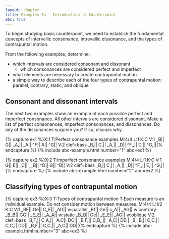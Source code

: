 ```yaml
---
layout: chapter
title: Examples 5a - Introduction to Counterpoint
abc: true
---
```


To begin studying basic counterpoint, we need to establish the fundamental concepts of intervallic consonance, intrevallic dissonance, and the types of contrapuntal motion.

From the following examples, determine:
- which intervals are considered consonant and dissonant
    - which consonances are considered perfect and imperfect
- what elements are necessary to create contrapuntal motion
- a simple way to describe each of the four types of contrapuntal motion: parallel, contrary, static, and oblique

## Consonant and dissonant intervals

The next two examples show an example of each possible perfect and imperfect consonance. All other intervals are considered dissonant. Make a list of perfect consonances, imperfect consonances, and dissonances. Do any of the dissonances surprise you? If so, discuss why.

{% capture ex1 %}X:1
T:Perfect consonance examples
M:4/4
L:1
K:C
V:1
_B|| G|| _A,|| _A|| ^F|| A|| ^G||
V:2 clef=bass
_B,|| C,|| _A,|| _D|| ^F,,|| D,|| ^G,||{% endcapture %}
{% include abc-example.html number="1" abc=ex1 %}

{% capture ex2 %}X:2
T:Imperfect consonance examples
M:4/4
L:1
K:C
V:1
G|| E|| _C|| __B|| ^D|| G|| ^B||
V:2 clef=bass
_B,|| C,|| _A,|| _D|| ^F,,|| E,|| ^G,||{% endcapture %}
{% include abc-example.html number="2" abc=ex2 %}

## Classifying types of contrapuntal motion

{% capture ex3 %}X:3
T:Types of contrapuntal motion
T:Each measure is an individual example. Do not consider motion between measures.
M:4/4
L:1/2
K:C
V:1
_BF|| Ge|| C_E|| _AG||
w:parallel
_Bf|| Ge|| c_A|| _AG||
w:contrary
_B_B|| GG|| _E_E|| _A_A||
w:static
_B_B|| Ge|| _E_E|| _AG||
w:oblique
V:2 clef=bass
_B,F,|| C,A,|| _A,C|| DC||
_B,F,|| C,B,,|| _A,C|| DE||
_B,_B,|| C,C,|| C,C,|| DD||
_B,F,|| C,C,|| _A,C|| DD||{% endcapture %}
{% include abc-example.html number="3" abc=ex3 %}